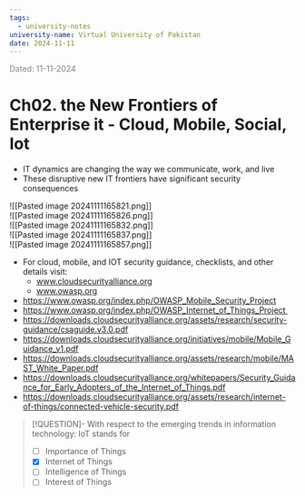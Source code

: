 ```yaml
---
tags:
  - university-notes
university-name: Virtual University of Pakistan
date: 2024-11-11
---
```


<span style="color: gray;">Dated: 11-11-2024</span>

# Ch02. the New Frontiers of Enterprise it - Cloud, Mobile, Social, Iot

- IT dynamics are changing the way we communicate, work, and live
- These disruptive new IT frontiers have significant security consequences

![[Pasted image 20241111165821.png]]  
![[Pasted image 20241111165826.png]]  
![[Pasted image 20241111165832.png]]  
![[Pasted image 20241111165837.png]]  
![[Pasted image 20241111165857.png]]

- For cloud, mobile, and IOT security guidance, checklists, and other details visit:
    - www.cloudsecurityalliance.org
    - www.owasp.org
- https://www.owasp.org/index.php/OWASP_Mobile_Security_Project
- https://www.owasp.org/index.php/OWASP_Internet_of_Things_Project 
- https://downloads.cloudsecurityalliance.org/assets/research/security-guidance/csaguide.v3.0.pdf
- https://downloads.cloudsecurityalliance.org/initiatives/mobile/Mobile_Guidance_v1.pdf
- https://downloads.cloudsecurityalliance.org/assets/research/mobile/MAST_White_Paper.pdf
- https://downloads.cloudsecurityalliance.org/whitepapers/Security_Guidance_for_Early_Adopters_of_the_Internet_of_Things.pdf
- https://downloads.cloudsecurityalliance.org/assets/research/internet-of-things/connected-vehicle-security.pdf

> [!QUESTION]- With respect to the emerging trends in information technology: IoT stands for
> - [ ] Importance of Things  
> - [x] Internet of Things  
> - [ ] Intelligence of Things  
> - [ ] Interest of Things